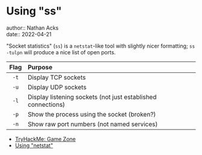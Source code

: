 # Using "ss"

author:: Nathan Acks  
date:: 2022-04-21

"Socket statistics" (`ss`) is a `netstat`-like tool with slightly nicer formatting; `ss -tulpn` will produce a nice list of open ports.

| Flag | Purpose                                                      |
|:----:|:------------------------------------------------------------ |
| `-t` | Display TCP sockets                                          |
| `-u` | Display UDP sockets                                          |
| `-l` | Display listening sockets (not just established connections) |
| `-p` | Show the process using the socket (broken?)                  |
| `-n` | Show raw port numbers (not named services)                   |

* [TryHackMe: Game Zone](tryhackme-game-zone.md)
* [Using "netstat"](netstat.md)
